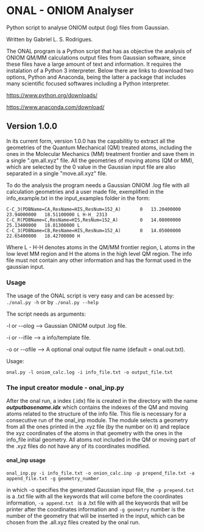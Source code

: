 # ONAL - ONIOM Analyser
Python script to analyse ONIOM output (log) files from Gaussian.

Written by Gabriel L. S. Rodrigues.


The ONAL program is a Python script that has as objective the analysis of ONIOM QM/MM calculations output files from Gaussian software, since these files have a large amount of text and information. It requires the instalation of a Python 3 interpreter. Below there are
links to download two options, Python and Anaconda, being the latter a package that includes many scientific focused softwares including a Python interpreter.

https://www.python.org/downloads/

https://www.anaconda.com/download/

## Version 1.0.0

In its current form, version 1.0.0 has the capabilitiy to extract all the geometries of the Quantum Mechanical (QM) treated atoms, including the ones in the Molecular Mechanics (MM) treatment frontier and save them in a single ".qm.all.xyz" file. All the geometries of moving atoms (QM or MM), which are selected by the 0 value in the Gaussian input file are also separated in a single "move.all.xyz" file.

To do the analysis the program needs a Gaussian ONIOM .log file with all calculation geometries and a user made file, exemplified in the info_example.txt in the input_examples folder in the form:
 ```
 C-C_3(PDBName=CA,ResName=HIS,ResNum=152_A)       0   13.20400000   23.94000000   18.51100000 L H-H_ 2313
 C-C_R(PDBName=C,ResName=HIS,ResNum=152_A)        0   14.08000000   25.13400000   18.81300000 L
 C-C_3(PDBName=CB,ResName=HIS,ResNum=152_A)       0   14.05000000   22.65400000   18.42700000 H
 ``` 
 Where L - H-H denotes atoms in the QM/MM frontier region, L atoms in the low level MM region and H the atoms in the high level QM region.
 The info file must not contain any other information and has the format used in the gaussian input.
 
 ### Usage
 
 The usage of the ONAL script is very easy and can be acessed by:
 ``` ./onal.py -h ``` or by ``` ./onal.py --help  ```
 
 The script needs as arguments:
 
 -l or --olog --> Gaussian ONIOM output .log file.
 
 -i or --ifile --> a info/template file.
 
 -o or --ofile --> A optional onal output file name (default = onal.out.txt).
 
 Usage:
 
  ``` onal.py -l oniom_calc.log -i info_file.txt -o output_file.txt ```
  
  ### The input creator module - onal_inp.py
  
  After the onal run, a index (.idx) file is created in the directory with the name **_outputbasename.idx_** which contains the indexes
  of the QM and moving atoms related to the structure of the info file. This file is necessary for a consecutive run of the onal_inp       module. The module selects a geometry from all the ones printed in the .xyz file (by the number on it) and replace the xyz coordinates of the atoms in that geometry with the ones in the info_file initial geometry. All atoms not included in the QM or moving part of the .xyz files do not have any of its coordinates modified.
  
  #### onal_inp usage
  
  ``` onal_inp.py -i info_file.txt -o onion_calc.inp -p prepend_file.txt -a append_file.txt -g geometry_number ```
  
  in which -o specifies the generated Gaussian input file, the  ```-p prepend.txt ``` is a .txt file with all the keywords that will come before the coordinates information, ```-a append.txt ``` is a .txt file with all the keywords that will be printer after the coordinates information and ```-g geometry``` number is the number of the geometry that will be inserted in the input, which can be chosen from the .all.xyz files created by the onal run. 

